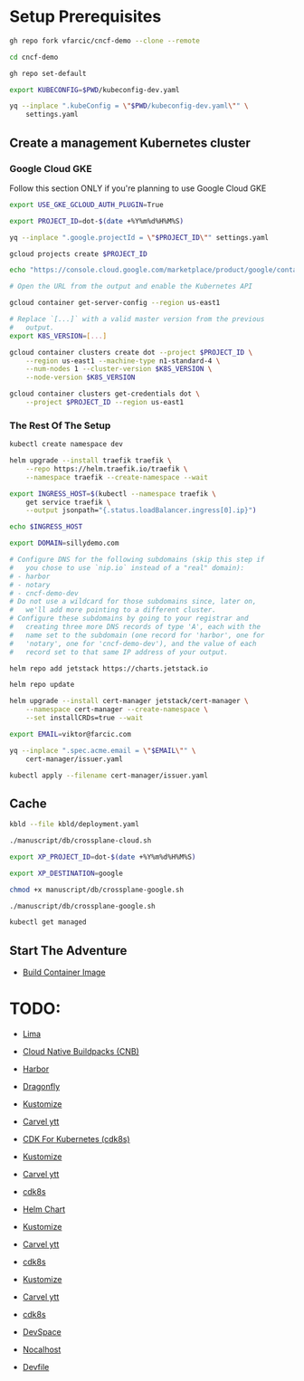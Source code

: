 # Setup Prerequisites

```bash
gh repo fork vfarcic/cncf-demo --clone --remote

cd cncf-demo

gh repo set-default

export KUBECONFIG=$PWD/kubeconfig-dev.yaml

yq --inplace ".kubeConfig = \"$PWD/kubeconfig-dev.yaml\"" \
    settings.yaml
```

## Create a management Kubernetes cluster

### Google Cloud GKE

Follow this section ONLY if you're planning to use Google Cloud GKE

```bash
export USE_GKE_GCLOUD_AUTH_PLUGIN=True

export PROJECT_ID=dot-$(date +%Y%m%d%H%M%S)

yq --inplace ".google.projectId = \"$PROJECT_ID\"" settings.yaml

gcloud projects create $PROJECT_ID

echo "https://console.cloud.google.com/marketplace/product/google/container.googleapis.com?project=$PROJECT_ID"

# Open the URL from the output and enable the Kubernetes API

gcloud container get-server-config --region us-east1

# Replace `[...]` with a valid master version from the previous
#   output.
export K8S_VERSION=[...]

gcloud container clusters create dot --project $PROJECT_ID \
    --region us-east1 --machine-type n1-standard-4 \
    --num-nodes 1 --cluster-version $K8S_VERSION \
    --node-version $K8S_VERSION

gcloud container clusters get-credentials dot \
    --project $PROJECT_ID --region us-east1
```

### The Rest Of The Setup

```bash
kubectl create namespace dev

helm upgrade --install traefik traefik \
    --repo https://helm.traefik.io/traefik \
    --namespace traefik --create-namespace --wait

export INGRESS_HOST=$(kubectl --namespace traefik \
    get service traefik \
    --output jsonpath="{.status.loadBalancer.ingress[0].ip}")

echo $INGRESS_HOST

export DOMAIN=sillydemo.com

# Configure DNS for the following subdomains (skip this step if
#   you chose to use `nip.io` instead of a "real" domain):
# - harbor
# - notary
# - cncf-demo-dev
# Do not use a wildcard for those subdomains since, later on,
#   we'll add more pointing to a different cluster.
# Configure these subdomains by going to your registrar and
#   creating three more DNS records of type 'A', each with the
#   name set to the subdomain (one record for 'harbor', one for
#   'notary', one for 'cncf-demo-dev'), and the value of each
#   record set to that same IP address of your output.

helm repo add jetstack https://charts.jetstack.io

helm repo update

helm upgrade --install cert-manager jetstack/cert-manager \
    --namespace cert-manager --create-namespace \
    --set installCRDs=true --wait

export EMAIL=viktor@farcic.com

yq --inplace ".spec.acme.email = \"$EMAIL\"" \
    cert-manager/issuer.yaml

kubectl apply --filename cert-manager/issuer.yaml
```

## Cache

```bash
kbld --file kbld/deployment.yaml

./manuscript/db/crossplane-cloud.sh

export XP_PROJECT_ID=dot-$(date +%Y%m%d%H%M%S)

export XP_DESTINATION=google

chmod +x manuscript/db/crossplane-google.sh

./manuscript/db/crossplane-google.sh

kubectl get managed
```

## Start The Adventure

* [Build Container Image](../build-container-image/README.md)

# TODO:

* [Lima](lima.md)
* [Cloud Native Buildpacks (CNB)](buildpacks.md)

* [Harbor](harbor.md)
* [Dragonfly](dragonfly.md)

* [Kustomize](kustomize.md)
* [Carvel ytt](carvel-ytt.md)
* [CDK For Kubernetes (cdk8s)](cdk8s.md)

* [Kustomize](cert-manager-kustomize.md)
* [Carvel ytt](cert-manager-carvel.md)
* [cdk8s](cert-manager-cdk8s.md)

* [Helm Chart](helm.md)

* [Kustomize](crossplane-kustomize.md)
* [Carvel ytt](crossplane-carvel.md)
* [cdk8s](crossplane-cdk8s.md)

* [Kustomize](schemahero-kustomize.md)
* [Carvel ytt](schemahero-carvel.md)
* [cdk8s](schemahero-cdk8s.md)

* [DevSpace](devspace.md)
* [Nocalhost](nocalhost.md)
* [Devfile](devfile.md)
